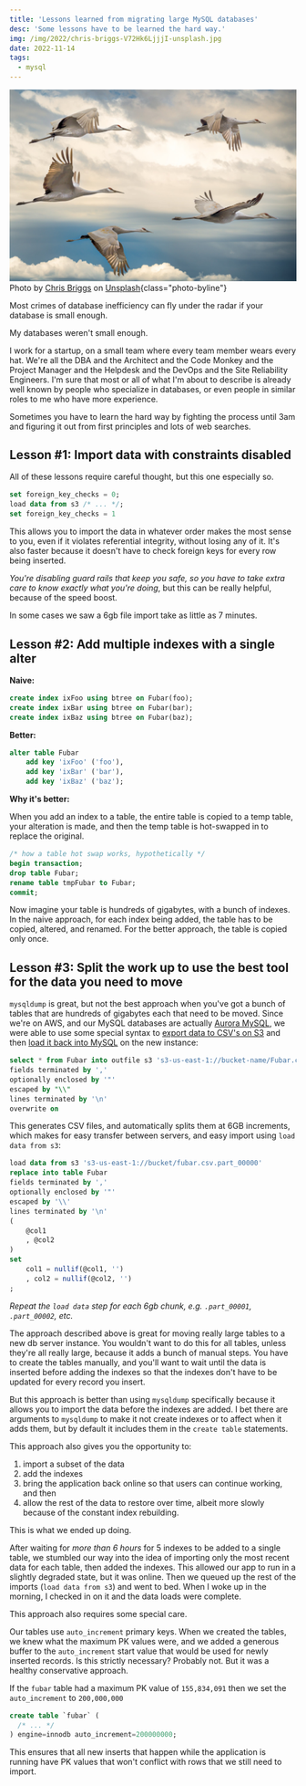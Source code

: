 ```yaml
---
title: 'Lessons learned from migrating large MySQL databases'
desc: 'Some lessons have to be learned the hard way.'
img: /img/2022/chris-briggs-V72Hk6LjjjI-unsplash.jpg
date: 2022-11-14
tags:
  - mysql
---
```


![Sandhill Cranes against a cloudy sky](/img/2022/chris-briggs-V72Hk6LjjjI-unsplash.jpg)
Photo by <a href="https://unsplash.com/@cgbriggs19?utm_source=unsplash&utm_medium=referral&utm_content=creditCopyText">Chris Briggs</a> on <a href="https://unsplash.com/s/photos/migration?utm_source=unsplash&utm_medium=referral&utm_content=creditCopyText">Unsplash</a>{class="photo-byline"}

Most crimes of database inefficiency can fly under the radar if your database is small enough.

My databases weren't small enough.

I work for a startup, on a small team where every team member wears every hat. We're all the DBA and the Architect and the Code Monkey and the Project Manager and the Helpdesk and the DevOps and the Site Reliability Engineers. I'm sure that most or all of what I'm about to describe is already well known by people who specialize in databases, or even people in similar roles to me who have more experience.

Sometimes you have to learn the hard way by fighting the process until 3am and figuring it out from first principles and lots of web searches.

## Lesson #1: Import data with constraints disabled

All of these lessons require careful thought, but this one especially so.

```sql
set foreign_key_checks = 0;
load data from s3 /* ... */;
set foreign_key_checks = 1
```

This allows you to import the data in whatever order makes the most sense to you, even if it violates referential integrity, without losing any of it. It's also faster because it doesn't have to check foreign keys for every row being inserted.

_You're disabling guard rails that keep you safe, so you have to take extra care to know exactly what you're doing_, but this can be really helpful, because of the speed boost.

In some cases we saw a 6gb file import take as little as 7 minutes.

## Lesson #2: Add multiple indexes with a single alter

**Naive:**

```sql
create index ixFoo using btree on Fubar(foo);
create index ixBar using btree on Fubar(bar);
create index ixBaz using btree on Fubar(baz);
```

**Better:**

```sql
alter table Fubar
	add key 'ixFoo' ('foo'),
	add key 'ixBar' ('bar'),
	add key 'ixBaz' ('baz');
```

**Why it's better:**

When you add an index to a table, the entire table is copied to a temp table, your alteration is made, and then the temp table is hot-swapped in to replace the original.

```sql
/* how a table hot swap works, hypothetically */
begin transaction;
drop table Fubar;
rename table tmpFubar to Fubar;
commit;
```

Now imagine your table is hundreds of gigabytes, with a bunch of indexes. In the naive approach, for each index being added, the table has to be copied, altered, and renamed. For the better approach, the table is copied only once.

## Lesson #3: Split the work up to use the best tool for the data you need to move

`mysqldump` is great, but not the best approach when you've got a bunch of tables that are hundreds of gigabytes each that need to be moved. Since we're on AWS, and our MySQL databases are actually [Aurora MySQL][aurora], we were able to use some special syntax to [export data to CSV's on S3][export] and then [load it back into MySQL][import] on the new instance:

[aurora]: https://aws.amazon.com/rds/aurora/
[export]: https://docs.aws.amazon.com/AmazonRDS/latest/AuroraUserGuide/AuroraMySQL.Integrating.SaveIntoS3.html
[import]: https://docs.aws.amazon.com/AmazonRDS/latest/AuroraUserGuide/AuroraMySQL.Integrating.LoadFromS3.html

```sql
select * from Fubar into outfile s3 's3-us-east-1://bucket-name/Fubar.csv'
fields terminated by ','
optionally enclosed by '"'
escaped by "\\"
lines terminated by '\n'
overwrite on
```

This generates CSV files, and automatically splits them at 6GB increments, which makes for easy transfer between servers, and easy import using `load data from s3`:

```sql
load data from s3 's3-us-east-1://bucket/fubar.csv.part_00000'
replace into table Fubar
fields terminated by ','
optionally enclosed by '"'
escaped by '\\'
lines terminated by '\n'
(
	@col1
	, @col2
)
set
	col1 = nullif(@col1, '')
	, col2 = nullif(@col2, '')
;
```

_Repeat the `load data` step for each 6gb chunk, e.g. `.part_00001`, `.part_00002`, etc._

The approach described above is great for moving really large tables to a new db server instance. You wouldn't want to do this for all tables, unless they're all really large, because it adds a bunch of manual steps. You have to create the tables manually, and you'll want to wait until the data is inserted before adding the indexes so that the indexes don't have to be updated for every record you insert.

But this approach is better than using `mysqldump` specifically because it allows you to import the data before the indexes are added. I bet there are arguments to `mysqldump` to make it not create indexes or to affect when it adds them, but by default it includes them in the `create table` statements.

This approach also gives you the opportunity to:

1. import a subset of the data
2. add the indexes
3. bring the application back online so that users can continue working, and then
4. allow the rest of the data to restore over time, albeit more slowly because of the constant index rebuilding.

This is what we ended up doing.

After waiting for _more than 6 hours_ for 5 indexes to be added to a single table, we stumbled our way into the idea of importing only the most recent data for each table, then added the indexes. This allowed our app to run in a slightly degraded state, but it was online. Then we queued up the rest of the imports (`load data from s3`) and went to bed. When I woke up in the morning, I checked in on it and the data loads were complete.

This approach also requires some special care.

Our tables use `auto_increment` primary keys. When we created the tables, we knew what the maximum PK values were, and we added a generous buffer to the `auto_increment` start value that would be used for newly inserted records. Is this strictly necessary? Probably not. But it was a healthy conservative approach.

If the `fubar` table had a maximum PK value of `155,834,091` then we set the `auto_increment` to `200,000,000`

```sql
create table `fubar` (
  /* ... */
) engine=innodb auto_increment=200000000;
```

This ensures that all new inserts that happen while the application is running have PK values that won't conflict with rows that we still need to import.
